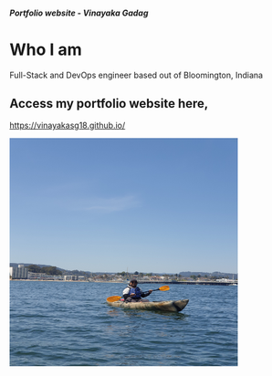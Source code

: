 ##### Portfolio website - Vinayaka Gadag
<h1> Who I am </h1>

<p>Full-Stack and DevOps engineer based out of Bloomington, Indiana</p>

<h2> Access my portfolio website here,</h2>

https://vinayakasg18.github.io/

<img src="img/kayaking.jpeg" width=400 height=400 alt=""/>
